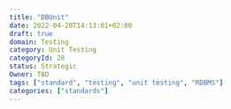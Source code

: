 ```yaml
---
title: "DBUnit"
date: 2022-04-20T14:13:01+02:00
draft: true
domain: Testing
category: Unit Testing
categoryId: 28
status: Strategic
Owner: TBD
tags: ["standard", "testing", "unit testing", "RDBMS"]
categories: ["standards"]
---
```

